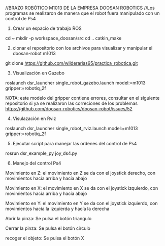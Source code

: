 //BRAZO ROBÓTICO M1013 DE LA EMPRESA DOOSAN ROBOTICS
//Los programas se realizaron de manera que el robot fuera manipulado con un  control de Ps4

1. Crear un espacio de trabajo ROS

  cd ~
  mkdir -p workspace_doosan/src
  cd ..
  catkin_make

2. clonar el repositorio con los archivos para visualizar y manipular el doosan-robot m1013

  git clone https://github.com/wilderarias95/practica_robotica.git 

3.  Visualización en Gazebo

  roslaunch dsr_launcher single_robot_gazebo.launch model:=m1013 gripper:=robotiq_2f 

NOTA: este modelo del gripper contiene errores, consultar en el siguiente repositorio si ya se realizaron las correciones de los problemas https://github.com/doosan-robotics/doosan-robot/issues/52

4. Visulazación en Rviz

  roslaunch dsr_launcher single_robot_rviz.launch model:=m1013 gripper:=robotiq_2f

5. Ejecutar script para manejar las ordenes del control de Ps4

  rosrun dsr_example_py joy_ds4.py

6. Manejo del control Ps4

  Movimiento en Z:  el movimiento en Z se da con el joystick derecho, con movimientos hacía arriba y hacía abajo

  Movimiento en X: el movimiento en X se da con el joystick izquierdo, con movimientos hacía arriba y hacía abajo

  Movimiento en Y: el movimiento en Y se da con el joystick izquierdo, con movimientos hacía la izquierda y hacía la derecha

  Abrir la pinza: Se pulsa el botón triangulo

  Cerrar la pinza: Se pulsa el botón circulo

  recoger el objeto: Se pulsa el botón X